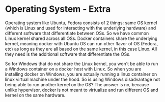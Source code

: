 # Operating System - Extra

Operating system like Ubuntu, Fedora consists of 2 things: same OS kernel \(which is Linux and used for interacting with the underlying hardware\) and different software that differentiate between OSs. So we have common Linux kernel shared across all OSs. Docker containers share the underlying kernel, meaning docker with Ubuntu OS can run other flavor of OS \(Fedora, etc\) as long as they are all based on the same kernel, in this case Linux. All they need is the additional software that differentiate the OSs.

So for Windows that do not share the Linux kernel, you won't be able to run a Windows container on a docker host with Linux. So when you are installing docker on Windows, you are actually running a linux container on linux virtual machine under the hood. So is using Windows disadvantage not being able to run another kernel on the OS? The answer is no, because unlike hypervisor, docker is not meant to virtualize and run different OS and kernel on the same hardware.

